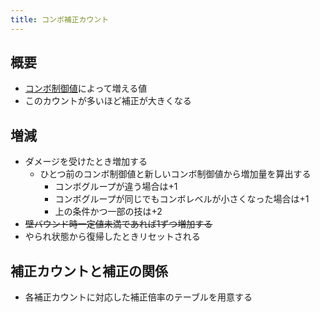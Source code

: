 ```yaml
---
title: コンボ補正カウント
---
```


## 概要
* [コンボ制御値](./0401_combopriority.md)によって増える値
* このカウントが多いほど補正が大きくなる

## 増減
* ダメージを受けたとき増加する
    * ひとつ前のコンボ制御値と新しいコンボ制御値から増加量を算出する
        * コンボグループが違う場合は+1
        * コンボグループが同じでもコンボレベルが小さくなった場合は+1
        * 上の条件かつ一部の技は+2
* ~~壁バウンド時一定値未満であれば1ずつ増加する~~
* やられ状態から復帰したときリセットされる

## 補正カウントと補正の関係
* 各補正カウントに対応した補正倍率のテーブルを用意する
